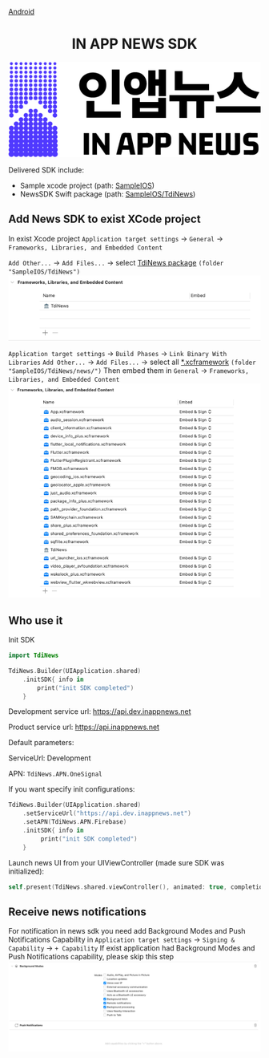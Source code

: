 [Android](https://github.com/kaivumetacrew/Readme/tree/main/nsdkaos)

<div align="center">


# IN APP NEWS SDK
![logo_ko](https://raw.githubusercontent.com/kaivumetacrew/Readme/main/nsdkaos/logo_ko.png)

</div>

Delivered SDK include:

- Sample xcode project (path: [SampleIOS]())
- NewsSDK Swift package (path: [SampleIOS/TdiNews]())

## Add News SDK to exist XCode project

In exist Xcode project
`Application target settings` -> `General` -> `Frameworks, Libraries, and Embedded Content`

`Add Other...` -> `Add Files...` -> select [TdiNews package]() `(folder "SampleIOS/TdiNews")`
![01](https://raw.githubusercontent.com/kaivumetacrew/Readme/main/nsdkios/nsdkios1.png)

`Application target settings` -> `Build Phases` -> `Link Binary With Libraries`
`Add Other...` -> `Add Files...` -> select
all [*.xcframework]() `(folder "SampleIOS/TdiNews/news/")`
Then embed them in `General` -> `Frameworks, Libraries, and Embedded Content`
![02](https://raw.githubusercontent.com/kaivumetacrew/Readme/main/nsdkios/nsdkios2.png)

## Who use it

Init SDK

```swift
import TdiNews
```

```swift
TdiNews.Builder(UIApplication.shared)
    .initSDK{ info in
        print("init SDK completed")
    }
```

Development service url: https://api.dev.inappnews.net

Product service url: https://api.inappnews.net

Default parameters:

ServiceUrl: Development

APN: `TdiNews.APN.OneSignal`

If you want specify init configurations:

```swift
TdiNews.Builder(UIApplication.shared)
    .setServiceUrl("https://api.dev.inappnews.net")
    .setAPN(TdiNews.APN.Firebase)
    .initSDK{ info in
         print("init SDK completed")
    }
```

Launch news UI from your UIViewController (made sure SDK was initialized):

```swift
self.present(TdiNews.shared.viewController(), animated: true, completion: nil)
```

## Receive news notifications

For notification in news sdk you need add Background Modes and Push Notifications Capability
in `Application target settings` -> `Signing & Capability` -> `+ Capability`
If exist application had Background Modes and Push Notifications capability, please skip this step
![03](https://raw.githubusercontent.com/kaivumetacrew/Readme/main/nsdkios/nsdkios3.png)

